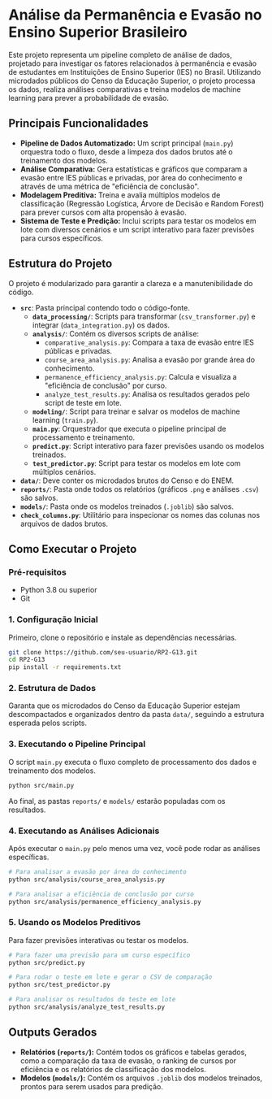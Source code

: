 # Análise da Permanência e Evasão no Ensino Superior Brasileiro

Este projeto representa um pipeline completo de análise de dados, projetado para investigar os fatores relacionados à permanência e evasão de estudantes em Instituições de Ensino Superior (IES) no Brasil. Utilizando microdados públicos do Censo da Educação Superior, o projeto processa os dados, realiza análises comparativas e treina modelos de machine learning para prever a probabilidade de evasão.

## Principais Funcionalidades

- **Pipeline de Dados Automatizado:** Um script principal (`main.py`) orquestra todo o fluxo, desde a limpeza dos dados brutos até o treinamento dos modelos.
- **Análise Comparativa:** Gera estatísticas e gráficos que comparam a evasão entre IES públicas e privadas, por área do conhecimento e através de uma métrica de "eficiência de conclusão".
- **Modelagem Preditiva:** Treina e avalia múltiplos modelos de classificação (Regressão Logística, Árvore de Decisão e Random Forest) para prever cursos com alta propensão à evasão.
- **Sistema de Teste e Predição:** Inclui scripts para testar os modelos em lote com diversos cenários e um script interativo para fazer previsões para cursos específicos.

## Estrutura do Projeto

O projeto é modularizado para garantir a clareza e a manutenibilidade do código.

- **`src`**: Pasta principal contendo todo o código-fonte.
  - **`data_processing/`**: Scripts para transformar (`csv_transformer.py`) e integrar (`data_integration.py`) os dados.
  - **`analysis/`**: Contém os diversos scripts de análise:
    - `comparative_analysis.py`: Compara a taxa de evasão entre IES públicas e privadas.
    - `course_area_analysis.py`: Analisa a evasão por grande área do conhecimento.
    - `permanence_efficiency_analysis.py`: Calcula e visualiza a "eficiência de conclusão" por curso.
    - `analyze_test_results.py`: Analisa os resultados gerados pelo script de teste em lote.
  - **`modeling/`**: Script para treinar e salvar os modelos de machine learning (`train.py`).
  - **`main.py`**: Orquestrador que executa o pipeline principal de processamento e treinamento.
  - **`predict.py`**: Script interativo para fazer previsões usando os modelos treinados.
  - **`test_predictor.py`**: Script para testar os modelos em lote com múltiplos cenários.
- **`data/`**: Deve conter os microdados brutos do Censo e do ENEM.
- **`reports/`**: Pasta onde todos os relatórios (gráficos `.png` e análises `.csv`) são salvos.
- **`models/`**: Pasta onde os modelos treinados (`.joblib`) são salvos.
- **`check_columns.py`**: Utilitário para inspecionar os nomes das colunas nos arquivos de dados brutos.

## Como Executar o Projeto

### Pré-requisitos

- Python 3.8 ou superior
- Git

### 1. Configuração Inicial

Primeiro, clone o repositório e instale as dependências necessárias.

```bash
git clone https://github.com/seu-usuario/RP2-G13.git
cd RP2-G13
pip install -r requirements.txt
```

### 2. Estrutura de Dados

Garanta que os microdados do Censo da Educação Superior estejam descompactados e organizados dentro da pasta `data/`, seguindo a estrutura esperada pelos scripts.

### 3. Executando o Pipeline Principal

O script `main.py` executa o fluxo completo de processamento dos dados e treinamento dos modelos.

```bash
python src/main.py
```

Ao final, as pastas `reports/` e `models/` estarão populadas com os resultados.

### 4. Executando as Análises Adicionais

Após executar o `main.py` pelo menos uma vez, você pode rodar as análises específicas.

```bash
# Para analisar a evasão por área do conhecimento
python src/analysis/course_area_analysis.py

# Para analisar a eficiência de conclusão por curso
python src/analysis/permanence_efficiency_analysis.py
```

### 5. Usando os Modelos Preditivos

Para fazer previsões interativas ou testar os modelos.

```bash
# Para fazer uma previsão para um curso específico
python src/predict.py

# Para rodar o teste em lote e gerar o CSV de comparação
python src/test_predictor.py

# Para analisar os resultados do teste em lote
python src/analysis/analyze_test_results.py
```

## Outputs Gerados

- **Relatórios (`reports/`):** Contém todos os gráficos e tabelas gerados, como a comparação da taxa de evasão, o ranking de cursos por eficiência e os relatórios de classificação dos modelos.
- **Modelos (`models/`):** Contém os arquivos `.joblib` dos modelos treinados, prontos para serem usados para predição.
